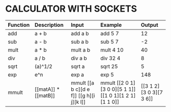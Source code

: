 # CALCULATOR WITH SOCKETS

| Function    | Description     | Input    | Example   | Output|
| :------------- | :------------- | :------------- | :------------- | :------------- |
| add       | a + b       | add a b       |   add 5 7       | 12        |
| sub       | a - b       | sub a b       |   sub 5 7       | -2        |
| mult      | a * b       | mult a b       |   mult 4 10       | 40        |
| div       | a / b       | div a b       |   div 32 4       | 8         |
| sqrt      | (a)^1/2     | sqrt a        |   sqrt 25        | 5         |
| exp       | e^n         | exp a         |   exp 5         | 148       |
| mmult     |[[matA]] * [[matB]]| mmult [[a b c][d e f]] [[g h][i j][k l]]|mmult [[2 0 1][3 0 0][5 1 1]] [[1 0 1][1 2 1][1 1 0]]| [[3 1 2][3 0 3][7 3 6]]|
